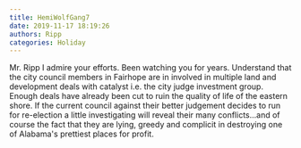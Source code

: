 ```yaml
---
title: HemiWolfGang7
date: 2019-11-17 18:19:26
authors: Ripp
categories: Holiday
---
```


 Mr. Ripp I admire your efforts. Been watching you for years.
Understand that the city council members in Fairhope are in involved in multiple land and development deals with catalyst i.e. the city judge investment group.
Enough deals have already been cut to ruin the quality of life of the eastern shore. If the current council against their better judgement decides to run for re-election a little investigating will reveal their many conflicts...and of course the fact that they are lying, greedy and complicit in destroying one of Alabama's prettiest places for profit.
